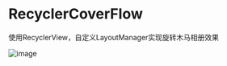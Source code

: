 # RecyclerCoverFlow
使用RecyclerView，自定义LayoutManager实现旋转木马相册效果


![image](https://github.com/ChenLittlePing/RecyclerCoverFlow/blob/master/gif/demo.gif)
